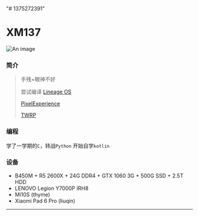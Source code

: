 "# 1375272391" 

# XM137 <Badge type="warning" text="大一在读手残党" />
![An image](http://q1.qlogo.cn/g?b=qq&nk=1375272391&s=160)

### 简介
> 手残+眼神不好
> 
> 尝试编译 
> [Lineage OS](https://github.com/LineageOS)
> 
> [PixelExperience](https://github.com/PixelExperience/)
> 
> [TWRP](https://github.com/TeamWin/Team-Win-Recovery-Project) 


### 编程
学了一学期的`C`，转战`Python`
开始自学`kotlin`

### 设备
- B450M + R5 2600X + 24G DDR4 + GTX 1060 3G + 500G SSD + 2.5T HDD
- LENOVO Legion Y7000P IRH8 
- Mi10S (thyme) 
- Xiaomi Pad 6 Pro (liuqin)

___
